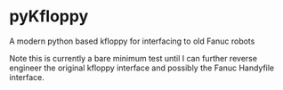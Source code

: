 # pyKfloppy
A modern python based kfloppy for interfacing to old Fanuc robots

Note this is currently a bare minimum test until I can further reverse engineer the original kfloppy interface and possibly the Fanuc Handyfile interface.
